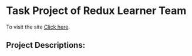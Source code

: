 # Task Project of Redux Learner Team

To visit the site [Click here](https://task-project-scic.netlify.app/).

## Project Descriptions:
